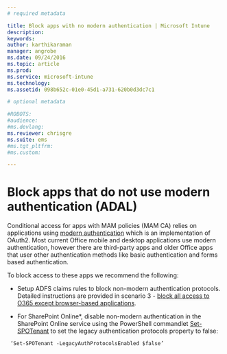 ```yaml
---
# required metadata

title: Block apps with no modern authentication | Microsoft Intune
description:
keywords:
author: karthikaraman
manager: angrobe
ms.date: 09/24/2016
ms.topic: article
ms.prod:
ms.service: microsoft-intune
ms.technology:
ms.assetid: 098b652c-01e0-45d1-a731-620b0d3dc7c1

# optional metadata

#ROBOTS:
#audience:
#ms.devlang:
ms.reviewer: chrisgre
ms.suite: ems
#ms.tgt_pltfrm:
#ms.custom:

---
```


# Block apps that do not use modern authentication (ADAL)
Conditional access for apps with MAM policies (MAM CA) relies on applications using [modern authentication](https://support.office.com/en-US/article/Using-Office-365-modern-authentication-with-Office-clients-776c0036-66fd-41cb-8928-5495c0f9168a) which is an implementation of OAuth2. Most current Office mobile and desktop applications use modern authentication, however there are third-party apps and older Office apps that user other authentication methods like basic authentication and forms based authentication.

To block access to these apps we recommend the following:

* Setup ADFS claims rules to block non-modern authentication protocols. Detailed instructions are provided in scenario 3 - [block all access to O365 except browser-based applications](https://technet.microsoft.com/library/dn592182.aspx). 

* For SharePoint Online*, disable non-modern authentication in the SharePoint Online service using the PowerShell commandlet [Set-SPOTenant](https://technet.microsoft.com/en-us/library/fp161390.aspx) to set the legacy authentication protocols property to false:
```
 ‘Set-SPOTenant -LegacyAuthProtocolsEnabled $false’
```
